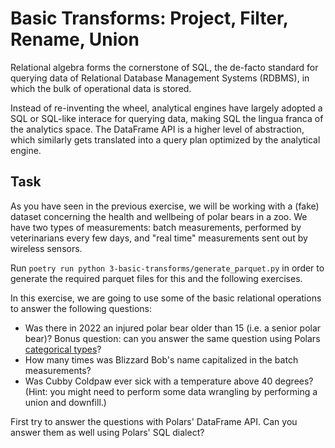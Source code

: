 # Basic Transforms: Project, Filter, Rename, Union

Relational algebra forms the cornerstone of SQL, the de-facto standard for querying data of Relational Database Management Systems (RDBMS), in which the bulk of operational data is stored.

Instead of re-inventing the wheel, analytical engines have largely adopted a SQL or SQL-like interace for querying data, making SQL the lingua franca of the analytics space. The DataFrame API is a higher level of abstraction, which similarly gets translated into a query plan optimized by the analytical engine.

## Task

As you have seen in the previous exercise, we will be working with a (fake) dataset concerning the health and wellbeing of polar bears in a zoo. We have two types of measurements: batch measurements, performed by veterinarians every few days, and "real time" measurements sent out by wireless sensors.

Run `poetry run python 3-basic-transforms/generate_parquet.py` in order to generate the required parquet files for this and the following exercises.

In this exercise, we are going to use some of the basic relational operations to answer the following questions:

- Was there in 2022 an injured polar bear older than 15 (i.e. a senior polar bear)? Bonus question: can you answer the same question using Polars [categorical types](https://docs.pola.rs/user-guide/concepts/data-types/categoricals/#enum-vs-categorical)?
- How many times was Blizzard Bob's name capitalized in the batch measurements?
- Was Cubby Coldpaw ever sick with a temperature above 40 degrees? (Hint: you might need to perform some data wrangling by performing a union and downfill.)

First try to answer the questions with Polars' DataFrame API. Can you answer them as well using Polars' SQL dialect?
